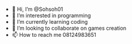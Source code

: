 - 👋 Hi, I’m @Sohsoh01
- 👀 I’m interested in programming
- 🌱 I’m currently learning coding
- 💞️ I’m looking to collaborate on games creation
- 📫 How to reach me 08124983651

<!---
Sohsoh01/Sohsoh01 is a ✨ special ✨ repository because its `README.md` (this file) appears on your GitHub profile.
You can click the Preview link to take a look at your changes.
--->
